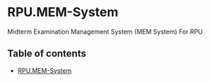 # RPU.MEM-System 
Midterm Examination Management System (MEM System) For RPU
## Table of contents
* [RPU.MEM-System ](#login.php)
